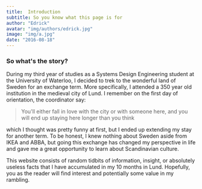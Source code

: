 ```yaml
---
title:  Introduction
subtitle: So you know what this page is for
author: "Edrick"
avatar: "img/authors/edrick.jpg"
image: "img/a.jpg"
date: "2016-08-18"
---
```


### So what's the story?


During my third year of studies as a Systems Design Engineering student at the
University of Waterloo, I decided to trek to the wonderful land of Sweden for an
exchange term. More specifically, I attended a 350 year old institution in the
medieval city of Lund. I remember on the first day of orientation, the coordinator say:

> You'll either fall in love with the city or with someone here, and you will
end up staying here longer than you think

which I thought was pretty funny at first, but I ended up extending my stay for
another term. To be honest, I knew nothing about Sweden aside from IKEA and ABBA,
but going this exchange has changed my perspective in life and gave me a great
opportunity to learn about Scandinavian culture.

This website consists of random tidbits of information, insight, or absolutely
useless facts that I have accumulated in my 10 months in Lund. Hopefully, you as
the reader will find interest and potentially some value in my rambling.
